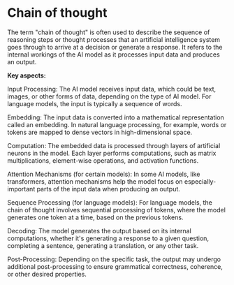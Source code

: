 # Chain of thought

The term "chain of thought" is often used to describe the sequence of reasoning steps or thought processes that an artificial intelligence system goes through to arrive at a decision or generate a response. It refers to the internal workings of the AI model as it processes input data and produces an output.

**Key aspects:**

Input Processing: The AI model receives input data, which could be text, images, or other forms of data, depending on the type of AI model. For language models, the input is typically a sequence of words.

Embedding: The input data is converted into a mathematical representation called an embedding. In natural language processing, for example, words or tokens are mapped to dense vectors in high-dimensional space.

Computation: The embedded data is processed through layers of artificial neurons in the model. Each layer performs computations, such as matrix multiplications, element-wise operations, and activation functions.

Attention Mechanisms (for certain models): In some AI models, like transformers, attention mechanisms help the model focus on especially-important parts of the input data when producing an output.

Sequence Processing (for language models): For language models, the chain of thought involves sequential processing of tokens, where the model generates one token at a time, based on the previous tokens.

Decoding: The model generates the output based on its internal computations, whether it's generating a response to a given question, completing a sentence, generating a translation, or any other task.

Post-Processing: Depending on the specific task, the output may undergo additional post-processing to ensure grammatical correctness, coherence, or other desired properties.
